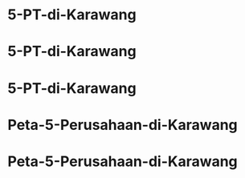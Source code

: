 # 5-PT-di-Karawang
# 5-PT-di-Karawang
# 5-PT-di-Karawang
# Peta-5-Perusahaan-di-Karawang
# Peta-5-Perusahaan-di-Karawang

